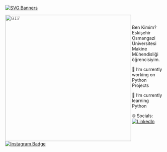 [![SVG Banners](https://svg-banners.vercel.app/api?type=origin&text1=Merhaba%20👋%20Ben%20Mustafa%20KALENDER&width=1200&height=300)](https://github.com/Akshay090/svg-banners)


<a target="_blank"><img align="left" height="400" width="400" alt="𝙶𝙸𝙵" src="https://github.com/JayantGoel001/JayantGoel001/blob/master/GIF/github.gif"></a>
<br/>

Ben Kimim?
Eskişehir Osmangazi Üniversitesi Makine Mühendisliği öğrencisiyim. 

🔭 I’m currently working on Python Projects 

🌱 I’m currently learning Python

🌐 Socials:
[![LinkedIn](https://img.shields.io/badge/LinkedIn-%230077B5.svg?logo=linkedin&logoColor=white)](https://linkedin.com/in/klndr)
[![Instagram Badge](https://img.shields.io/badge/-Instagram-C13584?style=flat-quare&labelColor=C13584&logo=instagram&logoColor=white&link=link)](instagram.com/kalendermustafa_/)

